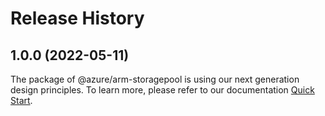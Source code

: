 # Release History
    
## 1.0.0 (2022-05-11)

The package of @azure/arm-storagepool is using our next generation design principles. To learn more, please refer to our documentation [Quick Start](https://aka.ms/js-track2-quickstart).
